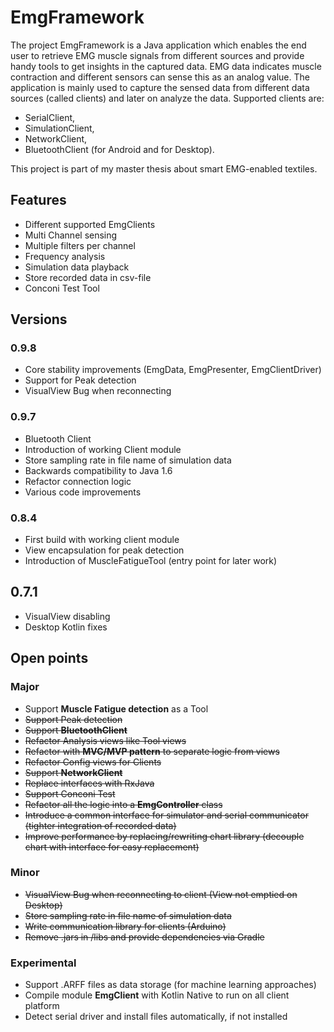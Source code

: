 # EmgFramework
The project EmgFramework is a Java application which enables the end user to retrieve EMG muscle signals from different sources
and provide handy tools to get insights in the captured data. EMG data indicates muscle contraction and different
sensors can sense this as an analog value. The application is mainly used to capture the sensed data from different
data sources (called clients) and later on analyze the data.
Supported clients are:
* SerialClient,
* SimulationClient,
* NetworkClient,
* BluetoothClient (for Android and for Desktop).

This project is part of my master thesis about smart EMG-enabled textiles. 

## Features

* Different supported EmgClients
* Multi Channel sensing
* Multiple filters per channel
* Frequency analysis
* Simulation data playback
* Store recorded data in csv-file
* Conconi Test Tool

## Versions

### 0.9.8
* Core stability improvements (EmgData, EmgPresenter, EmgClientDriver)
* Support for Peak detection
* VisualView Bug when reconnecting

### 0.9.7
* Bluetooth Client
* Introduction of working Client module
* Store sampling rate in file name of simulation data
* Backwards compatibility to Java 1.6
* Refactor connection logic
* Various code improvements

### 0.8.4
* First build with working client module
* View encapsulation for peak detection
* Introduction of MuscleFatigueTool (entry point for later work)

## 0.7.1
* VisualView disabling
* Desktop Kotlin fixes

## Open points

### Major
* Support **Muscle Fatigue detection** as a Tool
* ~~Support Peak detection~~
* ~~Support **BluetoothClient**~~
* ~~Refactor Analysis views like Tool views~~
* ~~Refactor with **MVC/MVP pattern** to separate logic from views~~
* ~~Refactor Config views for Clients~~
* ~~Support **NetworkClient**~~
* ~~Replace interfaces with RxJava~~
* ~~Support Conconi Test~~
* ~~Refactor all the logic into a **EmgController** class~~
* ~~Introduce a common interface for simulator and serial communicator (tighter integration of recorded data)~~
* ~~Improve performance by replacing/rewriting chart library (decouple chart with interface for easy replacement)~~

### Minor
* ~~VisualView Bug when reconnecting to client (View not emptied on Desktop)~~
* ~~Store sampling rate in file name of simulation data~~
* ~~Write communication library for clients (Arduino)~~
* ~~Remove .jars in /libs and provide dependencies via Gradle~~

### Experimental
* Support .ARFF files as data storage (for machine learning approaches)
* Compile module **EmgClient** with Kotlin Native to run on all client platform
* Detect serial driver and install files automatically, if not installed
